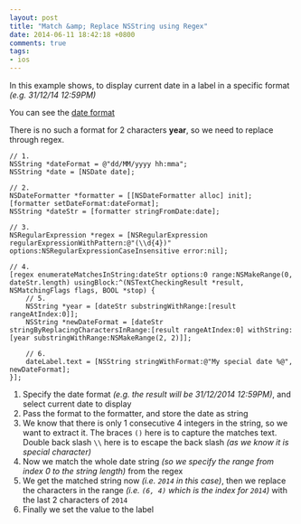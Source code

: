 ```yaml
---
layout: post
title: "Match &amp; Replace NSString using Regex"
date: 2014-06-11 18:42:18 +0800
comments: true
tags: 
- ios
---
```


In this example shows, to display current date in a label in a specific format _(e.g. 31/12/14 12:59PM)_

You can see the [date format](http://unicode.org/reports/tr35/tr35-4.html#Date_Format_Patterns)

There is no such a format for 2 characters **year**, so we need to replace through regex.

```obj-c
// 1.
NSString *dateFormat = @"dd/MM/yyyy hh:mma";
NSString *date = [NSDate date];

// 2.
NSDateFormatter *formatter = [[NSDateFormatter alloc] init];
[formatter setDateFormat:dateFormat];
NSString *dateStr = [formatter stringFromDate:date];

// 3.
NSRegularExpression *regex = [NSRegularExpression regularExpressionWithPattern:@"(\\d{4})" options:NSRegularExpressionCaseInsensitive error:nil];

// 4.
[regex enumerateMatchesInString:dateStr options:0 range:NSMakeRange(0, dateStr.length) usingBlock:^(NSTextCheckingResult *result, NSMatchingFlags flags, BOOL *stop) {
    // 5.
    NSString *year = [dateStr substringWithRange:[result rangeAtIndex:0]];
    NSString *newDateFormat = [dateStr stringByReplacingCharactersInRange:[result rangeAtIndex:0] withString:[year substringWithRange:NSMakeRange(2, 2)]];

    // 6.
    dateLabel.text = [NSString stringWithFormat:@"My special date %@", newDateFormat];
}];
```

1. Specify the date format _(e.g. the result will be 31/12/2014 12:59PM)_, and select current date to display
2. Pass the format to the formatter, and store the date as string
3. We know that there is only 1 consecutive 4 integers in the string, so we want to extract it. The braces `()`
here is to capture the matches text. Double back slash `\\` here is to escape the back slash _(as we know it is
special character)_
4. Now we match the whole date string _(so we specify the range from index 0 to the string length)_ from the regex
5. We get the matched string now _(i.e. `2014` in this case)_, then we replace the characters in the range
_(i.e. `(6, 4)` which is the index for `2014`)_ with the last 2 characters of `2014`
6. Finally we set the value to the label
